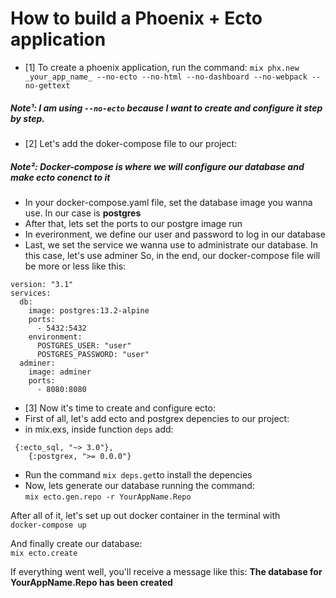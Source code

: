 # How to build a Phoenix + Ecto application

- [1] To create a phoenix application, run the command:
`mix phx.new _your_app_name_ --no-ecto --no-html --no-dashboard --no-webpack --no-gettext`
##### Note¹: I am using `--no-ecto` because I want to create and configure it step by step.

- [2] Let's add the doker-compose file to our project:
##### Note²: Docker-compose is where we will configure our database and make ecto conenct to it
 - In your docker-compose.yaml file, set the database image you wanna use. In our case is **postgres**
 - After that, lets set the ports to our postgre image run
 - In everironment, we define our user and password to log in our database
 - Last, we set the service we wanna use to administrate our database. In this case, let's use adminer
So, in the end, our docker-compose file will be more or less like this:

```
version: "3.1"
services:
  db:
    image: postgres:13.2-alpine
    ports:
      - 5432:5432
    environment:
      POSTGRES_USER: "user"
      POSTGRES_PASSWORD: "user"
  adminer:
    image: adminer
    ports:
      - 8080:8080
```

- [3] Now it's time to create and configure ecto:
 - First of all, let's add ecto and postgrex depencies to our project:
  - in mix.exs, inside function `deps` add:
```
 {:ecto_sql, "~> 3.0"},
    {:postgrex, ">= 0.0.0"}
```
 - Run the command `mix deps.get`to install the depencies
 - Now, lets generate our database running the command: <br>
`mix ecto.gen.repo -r YourAppName.Repo`


After all of it, let's set up out docker container in the terminal with <br>
`docker-compose up`

And finally create our database: <br>
`mix ecto.create`

If everything went well, you'll receive a message like this:
**The database for YourAppName.Repo has been created**

